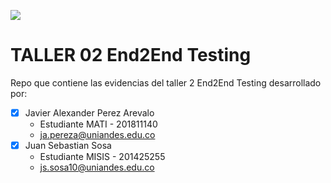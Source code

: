 ![](https://raw.github.com/jssosa10/miso4208/master/src/common/images/logo-uniandes.png)

# TALLER 02 End2End Testing

Repo que contiene las evidencias del taller 2 End2End Testing desarrollado por:

- [x] Javier Alexander Perez Arevalo
    - Estudiante MATI - 201811140
    - ja.pereza@uniandes.edu.co
- [x] Juan Sebastian Sosa
    - Estudiante MISIS - 201425255
    - js.sosa10@uniandes.edu.co
